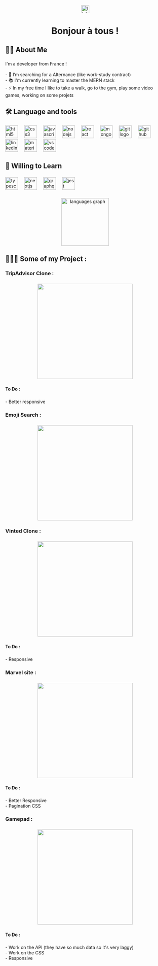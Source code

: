 <div align="center">
  <a href="https://www.linkedin.com/in/murat-eren-719127220/" target="_blank">
    <img src="https://img.shields.io/static/v1?message=LinkedIn&logo=linkedin&label=&color=0077B5&logoColor=white&labelColor=&style=for-the-badge" height="25" alt="linkedin logo"  />
  </a>
</div>

###

<h1 align="center">Bonjour à tous !</h1>

###

<h2 align="left">👩‍💻  About Me</h2>

###

<p align="left">I'm a developer from France !<br><br>- 🔭 I’m searching for a Alternance (like work-study contract)<br>- 📚 I'm currently learning to master the MERN stack <br>- ⚡ In my free time I like to take a walk, go to the gym, play some video games, working on some projets</p>

###

<h2 align="left">🛠 Language and tools</h2>

###

<div align="left">
  <img src="https://cdn.jsdelivr.net/gh/devicons/devicon/icons/html5/html5-original.svg" height="40" alt="html5 logo"  />
  <img width="12" />
  <img src="https://cdn.jsdelivr.net/gh/devicons/devicon/icons/css3/css3-original.svg" height="40" alt="css3 logo"  />
  <img width="12" />
  <img src="https://cdn.jsdelivr.net/gh/devicons/devicon/icons/javascript/javascript-original.svg" height="40" alt="javascript logo"  />
  <img width="12" />
  <img src="https://cdn.jsdelivr.net/gh/devicons/devicon/icons/nodejs/nodejs-original.svg" height="40" alt="nodejs logo"  />
  <img width="12" />
  <img src="https://cdn.jsdelivr.net/gh/devicons/devicon/icons/react/react-original.svg" height="40" alt="react logo"  />
  <img width="12" />
  <img src="https://cdn.jsdelivr.net/gh/devicons/devicon/icons/mongodb/mongodb-original.svg" height="40" alt="mongodb logo"  />
  <img width="12" />
  <img src="https://cdn.jsdelivr.net/gh/devicons/devicon/icons/git/git-original.svg" height="40" alt="git logo"  />
  <img width="12" />
  <img src="https://cdn.jsdelivr.net/gh/devicons/devicon/icons/github/github-original.svg" height="40" alt="github logo"  />
  <img width="12" />
  <img src="https://cdn.jsdelivr.net/gh/devicons/devicon/icons/linkedin/linkedin-original.svg" height="40" alt="linkedin logo"  />
  <img width="12" />
  <img src="https://cdn.jsdelivr.net/gh/devicons/devicon/icons/materialui/materialui-original.svg" height="40" alt="materialui logo"  />
  <img width="12" />
  <img src="https://cdn.jsdelivr.net/gh/devicons/devicon/icons/vscode/vscode-original.svg" height="40" alt="vscode logo"  />
</div>

###

<h2 align="left">🔎 Willing to Learn</h2>

###

<div align="left">
  <img src="https://cdn.jsdelivr.net/gh/devicons/devicon/icons/typescript/typescript-original.svg" height="40" alt="typescript logo"  />
  <img width="12" />
  <img src="https://cdn.jsdelivr.net/gh/devicons/devicon/icons/nextjs/nextjs-original.svg" height="40" alt="nextjs logo"  />
  <img width="12" />
  <img src="https://cdn.jsdelivr.net/gh/devicons/devicon/icons/graphql/graphql-plain.svg" height="40" alt="graphql logo"  />
  <img width="12" />
  <img src="https://cdn.jsdelivr.net/gh/devicons/devicon/icons/jest/jest-plain.svg" height="40" alt="jest logo"  />
</div>

###

<div align="center">
  <img src="https://github-readme-stats.vercel.app/api/top-langs?username=Murat-eren-11&locale=en&hide_title=false&layout=compact&card_width=320&langs_count=5&theme=dracula&hide_border=false&order=2" height="150" alt="languages graph"  />
</div>

###

<h2 align="left">👨🏽‍💻 Some of my Project :</h2>

###

<h3 align="left">TripAdvisor Clone :</h3>

###

<div align="center">
  <img height="300" src="https://i.postimg.cc/DyCmBWb1/trip.png"  />
</div>

###

<h4 align="left">To Do :</h4>

###

<p align="left">- Better responsive</p>

###

<h3 align="left">Emoji Search :</h3>

###

<div align="center">
  <img height="300" src="https://i.postimg.cc/zB5JJ5gJ/emoji.png"  />
</div>

###

<h3 align="left">Vinted Clone :</h3>

###

<div align="center">
  <img height="300" src="https://i.postimg.cc/wv0dgNzV/vinted.png"  />
</div>

###

<h4 align="left">To Do :</h4>

###

<p align="left">- Responsive</p>

###

<h3 align="left">Marvel site :</h3>

###

<div align="center">
  <img height="300" src="https://i.postimg.cc/MHM3NfpX/Marvel.png"  />
</div>

###

<h4 align="left">To Do :</h4>

###

<p align="left">- Better Responsive<br>- Pagination CSS</p>

###

<h3 align="left">Gamepad :</h3>

###

<div align="center">
  <img height="300" src="https://i.postimg.cc/9FPshTBq/gamepad.png"  />
</div>

###

<h4 align="left">To Do :</h4>

###

<p align="left">- Work on the API (they have so much data so it's very laggy)<br>- Work on the CSS<br>- Responsive</p>

###
